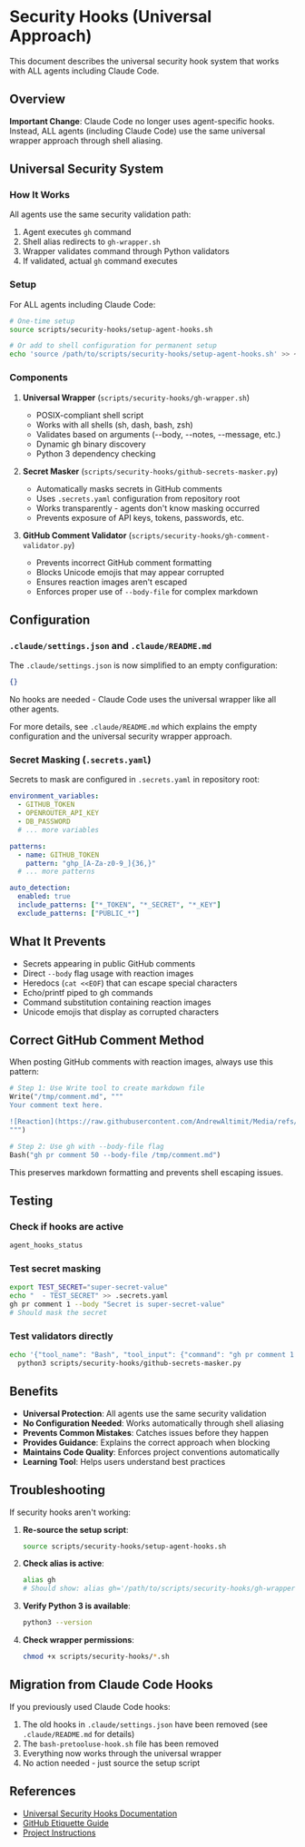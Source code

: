 # Security Hooks (Universal Approach)

This document describes the universal security hook system that works with ALL agents including Claude Code.

## Overview

**Important Change**: Claude Code no longer uses agent-specific hooks. Instead, ALL agents (including Claude Code) use the same universal wrapper approach through shell aliasing.

## Universal Security System

### How It Works

All agents use the same security validation path:
1. Agent executes `gh` command
2. Shell alias redirects to `gh-wrapper.sh`
3. Wrapper validates command through Python validators
4. If validated, actual `gh` command executes

### Setup

For ALL agents including Claude Code:

```bash
# One-time setup
source scripts/security-hooks/setup-agent-hooks.sh

# Or add to shell configuration for permanent setup
echo 'source /path/to/scripts/security-hooks/setup-agent-hooks.sh' >> ~/.bashrc
```

### Components

1. **Universal Wrapper** (`scripts/security-hooks/gh-wrapper.sh`)
   - POSIX-compliant shell script
   - Works with all shells (sh, dash, bash, zsh)
   - Validates based on arguments (--body, --notes, --message, etc.)
   - Dynamic gh binary discovery
   - Python 3 dependency checking

2. **Secret Masker** (`scripts/security-hooks/github-secrets-masker.py`)
   - Automatically masks secrets in GitHub comments
   - Uses `.secrets.yaml` configuration from repository root
   - Works transparently - agents don't know masking occurred
   - Prevents exposure of API keys, tokens, passwords, etc.

3. **GitHub Comment Validator** (`scripts/security-hooks/gh-comment-validator.py`)
   - Prevents incorrect GitHub comment formatting
   - Blocks Unicode emojis that may appear corrupted
   - Ensures reaction images aren't escaped
   - Enforces proper use of `--body-file` for complex markdown

## Configuration

### `.claude/settings.json` and `.claude/README.md`

The `.claude/settings.json` is now simplified to an empty configuration:
```json
{}
```

No hooks are needed - Claude Code uses the universal wrapper like all other agents.

For more details, see `.claude/README.md` which explains the empty configuration and the universal security wrapper approach.

### Secret Masking (`.secrets.yaml`)

Secrets to mask are configured in `.secrets.yaml` in repository root:

```yaml
environment_variables:
  - GITHUB_TOKEN
  - OPENROUTER_API_KEY
  - DB_PASSWORD
  # ... more variables

patterns:
  - name: GITHUB_TOKEN
    pattern: "ghp_[A-Za-z0-9_]{36,}"
  # ... more patterns

auto_detection:
  enabled: true
  include_patterns: ["*_TOKEN", "*_SECRET", "*_KEY"]
  exclude_patterns: ["PUBLIC_*"]
```

## What It Prevents

- Secrets appearing in public GitHub comments
- Direct `--body` flag usage with reaction images
- Heredocs (`cat <<EOF`) that can escape special characters
- Echo/printf piped to gh commands
- Command substitution containing reaction images
- Unicode emojis that display as corrupted characters

## Correct GitHub Comment Method

When posting GitHub comments with reaction images, always use this pattern:

```python
# Step 1: Use Write tool to create markdown file
Write("/tmp/comment.md", """
Your comment text here.

![Reaction](https://raw.githubusercontent.com/AndrewAltimit/Media/refs/heads/main/reaction/miku_typing.webp)
""")

# Step 2: Use gh with --body-file flag
Bash("gh pr comment 50 --body-file /tmp/comment.md")
```

This preserves markdown formatting and prevents shell escaping issues.

## Testing

### Check if hooks are active
```bash
agent_hooks_status
```

### Test secret masking
```bash
export TEST_SECRET="super-secret-value"
echo "  - TEST_SECRET" >> .secrets.yaml
gh pr comment 1 --body "Secret is super-secret-value"
# Should mask the secret
```

### Test validators directly
```bash
echo '{"tool_name": "Bash", "tool_input": {"command": "gh pr comment 1 --body \"Token is ghp_test123\""}}' | \
  python3 scripts/security-hooks/github-secrets-masker.py
```

## Benefits

- **Universal Protection**: All agents use the same security validation
- **No Configuration Needed**: Works automatically through shell aliasing
- **Prevents Common Mistakes**: Catches issues before they happen
- **Provides Guidance**: Explains the correct approach when blocking
- **Maintains Code Quality**: Enforces project conventions automatically
- **Learning Tool**: Helps users understand best practices

## Troubleshooting

If security hooks aren't working:

1. **Re-source the setup script**:
   ```bash
   source scripts/security-hooks/setup-agent-hooks.sh
   ```

2. **Check alias is active**:
   ```bash
   alias gh
   # Should show: alias gh='/path/to/scripts/security-hooks/gh-wrapper.sh'
   ```

3. **Verify Python 3 is available**:
   ```bash
   python3 --version
   ```

4. **Check wrapper permissions**:
   ```bash
   chmod +x scripts/security-hooks/*.sh
   ```

## Migration from Claude Code Hooks

If you previously used Claude Code hooks:
1. The old hooks in `.claude/settings.json` have been removed (see `.claude/README.md` for details)
2. The `bash-pretooluse-hook.sh` file has been removed
3. Everything now works through the universal wrapper
4. No action needed - just source the setup script

## References

- [Universal Security Hooks Documentation](../scripts/security-hooks/README.md)
- [GitHub Etiquette Guide](GITHUB_ETIQUETTE_FOR_AI_AGENTS.md)
- [Project Instructions](../CLAUDE.md)
